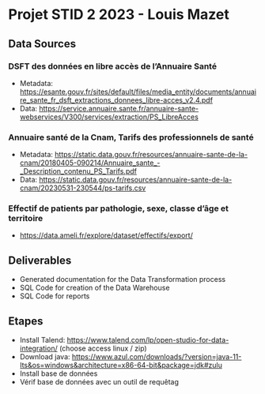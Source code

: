# Projet STID 2 2023 - Louis Mazet

## Data Sources
### DSFT des données en libre accès de l’Annuaire Santé
- Metadata: https://esante.gouv.fr/sites/default/files/media_entity/documents/annuaire_sante_fr_dsft_extractions_donnees_libre-acces_v2.4.pdf
- Data: https://service.annuaire.sante.fr/annuaire-sante-webservices/V300/services/extraction/PS_LibreAcces

### Annuaire santé de la Cnam, Tarifs des professionnels de santé
- Metadata: https://static.data.gouv.fr/resources/annuaire-sante-de-la-cnam/20180405-090214/Annuaire_sante_-_Description_contenu_PS_Tarifs.pdf
- Data: https://static.data.gouv.fr/resources/annuaire-sante-de-la-cnam/20230531-230544/ps-tarifs.csv

### Effectif de patients par pathologie, sexe, classe d’âge et territoire
- https://data.ameli.fr/explore/dataset/effectifs/export/

## Deliverables
- Generated documentation for the Data Transformation process
- SQL Code for creation of the Data Warehouse
- SQL Code for reports

## Etapes
- Install Talend: https://www.talend.com/lp/open-studio-for-data-integration/ (choose access linux / zip)
- Download java: https://www.azul.com/downloads/?version=java-11-lts&os=windows&architecture=x86-64-bit&package=jdk#zulu
- Install base de données
- Vérif base de données avec un outil de requêtag